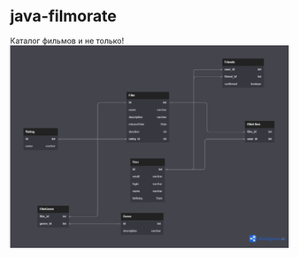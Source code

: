 # java-filmorate
Каталог фильмов и не только!
![ER диаграма](https://github.com/stgmakarov/java-filmorate/blob/main/ERDiagrams/Filmorate.png)
